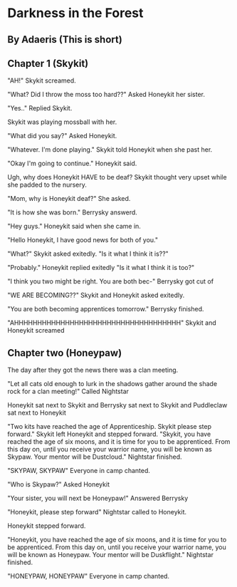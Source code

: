 # Darkness in the Forest

## By Adaeris (This is short)

## Chapter 1 (Skykit)

"AH!" Skykit screamed.

"What? Did I throw the moss too hard??" Asked Honeykit her sister.

"Yes.." Replied Skykit.

Skykit was playing mossball with her.

"What did you say?" Asked Honeykit.

"Whatever. I'm done playing." Skykit told Honeykit when she past her.

"Okay I'm going to continue." Honeykit said.

Ugh, why does Honeykit HAVE to be deaf? Skykit thought very upset while she padded to the nursery. 

"Mom, why is Honeykit deaf?" She asked.

"It is how she was born." Berrysky answerd.

"Hey guys." Honeykit said when she came in.

"Hello Honeykit, I have good news for both of you."

"What?" Skykit asked exitedly. "Is it what I think it is??"

"Probably." Honeykit replied exitedly "Is it what I think it is too?"

"I think you two might be right. You are both bec-" Berrysky got cut of

"WE ARE BECOMING??" Skykit and Honeykit asked exitedly.

"You are both becoming apprentices tomorrow." Berrysky finished.

"AHHHHHHHHHHHHHHHHHHHHHHHHHHHHHHHHHHHH" Skykit and Honeykit screamed

## Chapter two (Honeypaw)

The day after they got the news there was a clan meeting. 

"Let all cats old enough to lurk in the shadows gather around the shade rock for a clan meeting!" Called Nightstar

Honeykit sat next to Skykit and Berrysky sat next to Skykit and Puddleclaw sat next to Honeykit

"Two kits have reached the age of Apprenticeship. Skykit please step forward." Skykit left Honeykit and stepped forward. "Skykit, you have reached the age of six moons, and it is time for you to be apprenticed. From this day on, until you receive your warrior name, you will be known as Skypaw. Your mentor will be Dustcloud." Nightstar finished.

"SKYPAW, SKYPAW" Everyone in camp chanted.

"Who is Skypaw?" Asked Honeykit

"Your sister, you will next be Honeypaw!" Answered Berrysky

"Honeykit, please step forward" Nightstar called to Honeykit.

Honeykit stepped forward.

"Honeykit, you have reached the age of six moons, and it is time for you to be apprenticed. From this day on, until you receive your warrior name, you will be known as Honeypaw. Your mentor will be Duskflight." Nightstar finished.

"HONEYPAW, HONEYPAW" Everyone in camp chanted.
